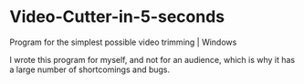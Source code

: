 # Video-Cutter-in-5-seconds
Program for the simplest possible video trimming | Windows

I wrote this program for myself, and not for an audience, which is why it has a large number of shortcomings and bugs.
